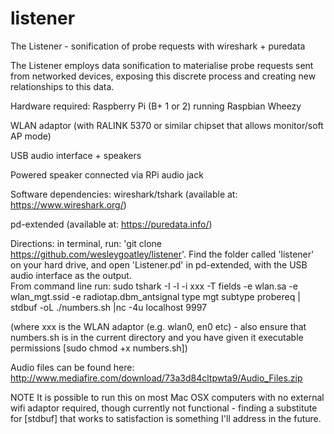 # listener
The Listener - sonification of probe requests with wireshark + puredata

The Listener employs data sonification to materialise probe requests sent from networked devices, exposing this discrete process and creating new relationships to this data.

Hardware required:
Raspberry Pi (B+ 1 or 2) running Raspbian Wheezy

WLAN adaptor (with RALINK 5370 or similar chipset that allows monitor/soft AP mode)

USB audio interface + speakers

Powered speaker connected via RPi audio jack


Software dependencies:
wireshark/tshark (available at: https://www.wireshark.org/)

pd-extended (available at: https://puredata.info/)

Directions: in terminal, run: 'git clone https://github.com/wesleygoatley/listener'.  Find the folder called 'listener' on your hard drive, and open 'Listener.pd' in pd-extended, with the USB audio interface as the output.  
From command line run: sudo tshark -I -l -i xxx -T fields -e wlan.sa -e wlan_mgt.ssid -e radiotap.dbm_antsignal type mgt subtype probereq | stdbuf -oL ./numbers.sh |nc -4u localhost 9997

(where xxx is the WLAN adaptor (e.g. wlan0, en0 etc) - also ensure that numbers.sh is in the current directory and you have given it executable permissions [sudo chmod +x numbers.sh])


Audio files can be found here: http://www.mediafire.com/download/73a3d84cltpwta9/Audio_Files.zip


NOTE
It is possible to run this on most Mac OSX computers with no external wifi adaptor required, though currently not functional - finding a substitute for [stdbuf] that works to satisfaction is something I'll address in the future.
